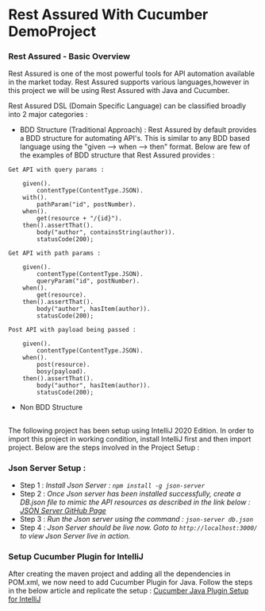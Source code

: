 # Rest Assured With Cucumber DemoProject

### Rest Assured - Basic Overview
Rest Assured is one of the most powerful tools for API automation available in the market today. 
Rest Assured supports various languages,however in this project we will be using Rest Assured with Java and Cucumber. 

Rest Assured DSL (Domain Specific Language) can be classified broadly into 2 major categories : 

- BDD Structure (Traditional Approach) : Rest Assured by default provides a BDD structure for automating API's.
This is similar to any BDD based language using the "given --> when --> then" format.
Below are few of the examples of BDD structure that Rest Assured provides : 

`Get API with query params :`

        given().
            contentType(ContentType.JSON).
        with().
            pathParam("id", postNumber).
        when().
            get(resource + "/{id}").
        then().assertThat().
            body("author", containsString(author)).
            statusCode(200);

`Get API with path params :`
      
        given().
            contentType(ContentType.JSON).
            queryParam("id", postNumber).
        when().
            get(resource).
        then().assertThat().
            body("author", hasItem(author)).
            statusCode(200);
 
`Post API with payload being passed :` 

        given().
            contentType(ContentType.JSON).
        when().
            post(resource).
            bosy(payload).
        then().assertThat().
            body("author", hasItem(author)).
            statusCode(200);


- Non BDD Structure



##
The following project has been setup using IntelliJ 2020 Edition. In order to import this project in working condition, 
install IntelliJ first and then import project. Below are the steps involved in the Project Setup  :

### Json Server Setup : 
- Step 1 : *Install Json Server : ```npm install -g json-server```*
- Step 2 : *Once Json server has been installed successfully, create a DB.json file to mimic the API resources as described in the link below :
[JSON Server GitHub Page](https://github.com/typicode/json-server)*
- Step 3 : *Run the Json server using the command  : ```json-server db.json```*
- Step 4 : *Json Server should be live now. Goto to ```http://localhost:3000/``` to view Json Server live in action.*

### Setup Cucumber Plugin for IntelliJ
After creating the maven project and adding all the dependencies in POM.xml, we now need to add Cucumber Plugin for Java. 
Follow the steps in the below article and replicate the setup :
[Cucumber Java Plugin Setup for IntelliJ](https://www.hindsightsoftware.com/blog/cucumber-jvm-intellij#:~:text=Install%20and%20conFIgure%20cucumber%20plugin&text=In%20the%20search%20box%2C%20search,to%20restart%20IntelliJ%20once%20complete.) 

